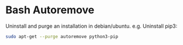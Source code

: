 # Bash Autoremove

Uninstall and purge an installation in debian/ubuntu. e.g. Uninstall pip3:

 ```Bash
sudo apt-get --purge autoremove python3-pip
 ```
